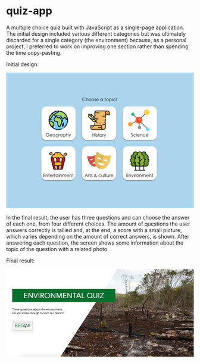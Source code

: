 # quiz-app

A multiple choice quiz built with JavaScript as a single-page application. The initial design included various different categories but was ultimately discarded for a single category (the environment) because, as a personal project, I preferred to work on improving one section rather than spending the time copy-pasting.

Initial design:

![Quiz app initial design](/images/quiz-app-initial.png)



In the final result, the user has three questions and can choose the answer of each one, from four different choices. The amount of questions the user answers correctly is tallied and, at the end, a score with a small picture, which varies depending on the amount of correct answers, is shown. After answering each question, the screen shows some information about the topic of the question with a related photo.

Final result:

![Quiz app gif](/images/quiz-app-gif.gif)
